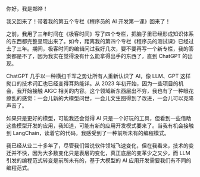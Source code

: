 你好，我是郑晔！

我又回来了！带着我的第五个专栏《程序员的 AI 开发第一课》回来了！

之前，我用了三年时间在《极客时间》写了四个专栏，把脑子里已经形成知识体系的东西都完整呈现出来了。如今，距离我的第四个专栏《程序员的测试课》已经过去了三年。期间，极客时间的编辑问过我好几次，要不要再写一个新专栏，我的答案都是不了，因为我实在觉得没有什么能拿得出手的东西了，直到 ChatGPT 的出现。

ChatGPT 几乎以一种横扫千军之势让所有人重新认识了 AI，像 LLM、GPT 这样拗口的技术词汇也已经变得耳熟能详。从 2023 年初开始，因为一些项目的机会，我开始接触 AIGC 相关的内容。这个领域新东西层出不穷，我也有了一种眼花缭乱的感觉：一会儿新的大模型问世，一会儿文生图得到了改进，一会儿可以克隆声音了。

如果只是更好的模型，可能我还会觉得 AI 只是一个好玩的工具，但看到一些借助这些模型开发的应用，我知道，可能有新的应用开发模式要来了。当我有机会接触到 LangChain，读着它的代码，我感受到了一种前所未有的编程模式。

我已经从业二十多年了，尽管我们常说软件领域飞速变化，但在我看来，技术的变迁并不快，因为大多数变化只是表层的变化，真正底层的变革少之又少，而 LLM 引发的编程范式转变是前所未有的，基于大模型的 AI 应用开发需要我们有不同的编程范式。